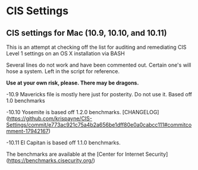 CIS Settings
========

## CIS settings for Mac (10.9, 10.10, and 10.11)

This is an attempt at checking off the list for auditing and remediating CIS Level 1 settings on an OS X installation via BASH

Several lines do not work and have been commented out. Certain one's will hose a system. Left in the script for reference.

**Use at your own risk, please. There may be dragons.**

-10.9 Mavericks file is mostly here just for posterity. Do not use it. Based off 1.0 benchmarks

-10.10 Yosemite is based off 1.2.0 benchmarks. [CHANGELOG] (https://github.com/krispayne/CIS-Settings/commit/e773ac921c75a4b2a656be1dff80e0a0cabcc111#commitcomment-17942167)

-10.11 El Capitan is based off 1.1.0 benchmarks.

The benchmarks are available at the [Center for Internet Security] (https://benchmarks.cisecurity.org/)
